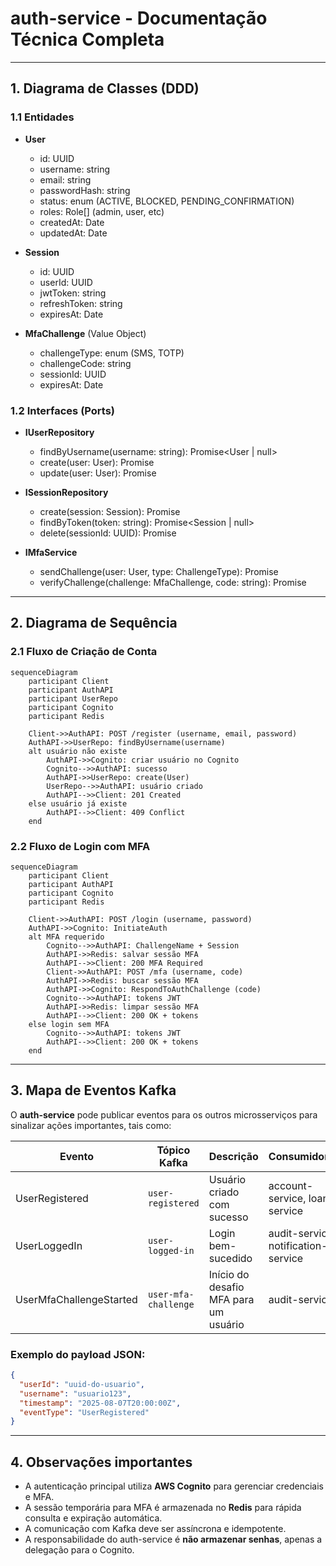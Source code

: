 # auth-service - Documentação Técnica Completa

---

## 1. Diagrama de Classes (DDD)

### 1.1 Entidades

* **User**

  * id: UUID
  * username: string
  * email: string
  * passwordHash: string
  * status: enum (ACTIVE, BLOCKED, PENDING_CONFIRMATION)
  * roles: Role[] (admin, user, etc)
  * createdAt: Date
  * updatedAt: Date

* **Session**

  * id: UUID
  * userId: UUID
  * jwtToken: string
  * refreshToken: string
  * expiresAt: Date

* **MfaChallenge** (Value Object)

  * challengeType: enum (SMS, TOTP)
  * challengeCode: string
  * sessionId: UUID
  * expiresAt: Date

### 1.2 Interfaces (Ports)

* **IUserRepository**

  * findByUsername(username: string): Promise\<User | null>
  * create(user: User): Promise<User>
  * update(user: User): Promise<void>

* **ISessionRepository**

  * create(session: Session): Promise<Session>
  * findByToken(token: string): Promise\<Session | null>
  * delete(sessionId: UUID): Promise<void>

* **IMfaService**

  * sendChallenge(user: User, type: ChallengeType): Promise<MfaChallenge>
  * verifyChallenge(challenge: MfaChallenge, code: string): Promise<boolean>

---

## 2. Diagrama de Sequência

### 2.1 Fluxo de Criação de Conta

```mermaid
sequenceDiagram
    participant Client
    participant AuthAPI
    participant UserRepo
    participant Cognito
    participant Redis

    Client->>AuthAPI: POST /register (username, email, password)
    AuthAPI->>UserRepo: findByUsername(username)
    alt usuário não existe
        AuthAPI->>Cognito: criar usuário no Cognito
        Cognito-->>AuthAPI: sucesso
        AuthAPI->>UserRepo: create(User)
        UserRepo-->>AuthAPI: usuário criado
        AuthAPI-->>Client: 201 Created
    else usuário já existe
        AuthAPI-->>Client: 409 Conflict
    end
```

### 2.2 Fluxo de Login com MFA

```mermaid
sequenceDiagram
    participant Client
    participant AuthAPI
    participant Cognito
    participant Redis

    Client->>AuthAPI: POST /login (username, password)
    AuthAPI->>Cognito: InitiateAuth
    alt MFA requerido
        Cognito-->>AuthAPI: ChallengeName + Session
        AuthAPI->>Redis: salvar sessão MFA
        AuthAPI-->>Client: 200 MFA Required
        Client->>AuthAPI: POST /mfa (username, code)
        AuthAPI->>Redis: buscar sessão MFA
        AuthAPI->>Cognito: RespondToAuthChallenge (code)
        Cognito-->>AuthAPI: tokens JWT
        AuthAPI->>Redis: limpar sessão MFA
        AuthAPI-->>Client: 200 OK + tokens
    else login sem MFA
        Cognito-->>AuthAPI: tokens JWT
        AuthAPI-->>Client: 200 OK + tokens
    end
```

---

## 3. Mapa de Eventos Kafka

O **auth-service** pode publicar eventos para os outros microsserviços para sinalizar ações importantes, tais como:

| Evento                  | Tópico Kafka         | Descrição                             | Consumidores                        |
| ----------------------- | -------------------- | ------------------------------------- | ----------------------------------- |
| UserRegistered          | `user-registered`    | Usuário criado com sucesso            | account-service, loan-service       |
| UserLoggedIn            | `user-logged-in`     | Login bem-sucedido                    | audit-service, notification-service |
| UserMfaChallengeStarted | `user-mfa-challenge` | Início do desafio MFA para um usuário | audit-service                       |

### Exemplo do payload JSON:

```json
{
  "userId": "uuid-do-usuario",
  "username": "usuario123",
  "timestamp": "2025-08-07T20:00:00Z",
  "eventType": "UserRegistered"
}
```

---

## 4. Observações importantes

* A autenticação principal utiliza **AWS Cognito** para gerenciar credenciais e MFA.
* A sessão temporária para MFA é armazenada no **Redis** para rápida consulta e expiração automática.
* A comunicação com Kafka deve ser assíncrona e idempotente.
* A responsabilidade do auth-service é **não armazenar senhas**, apenas a delegação para o Cognito.
